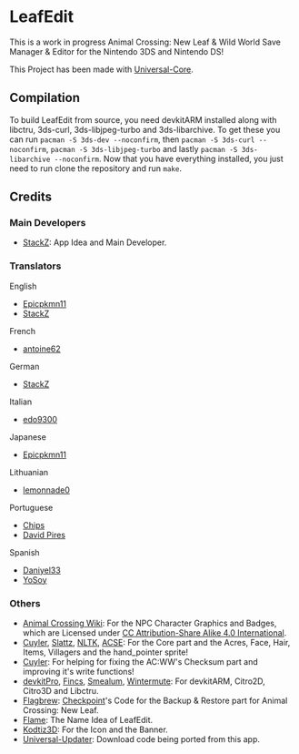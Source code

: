 # LeafEdit

This is a work in progress Animal Crossing: New Leaf & Wild World Save Manager & Editor for the Nintendo 3DS and Nintendo DS!

This Project has been made with [Universal-Core](https://github.com/Universal-Team/Universal-Core).

## Compilation

To build LeafEdit from source, you need devkitARM installed along with libctru, 3ds-curl, 3ds-libjpeg-turbo and 3ds-libarchive. To get these you can run `pacman -S 3ds-dev --noconfirm`, then `pacman -S 3ds-curl --noconfirm`, `pacman -S 3ds-libjpeg-turbo` and lastly `pacman -S 3ds-libarchive --noconfirm`. Now that you have everything installed, you just need to run clone the repository and run `make`.

## Credits
### Main Developers
- [StackZ](https://github.com/SuperSaiyajinStackZ): App Idea and Main Developer.
### Translators

English
- [Epicpkmn11](https://github.com/Epicpkmn11)
- [StackZ](https://github.com/SuperSaiyajinStackZ)

French
- [antoine62](https://github.com/antoine62)

German
- [StackZ](https://github.com/SuperSaiyajinStackZ)

Italian
- [edo9300](https://github.com/edo9300)

Japanese
- [Epicpkmn11](https://github.com/Epicpkmn11)

Lithuanian
- [lemonnade0](https://steamcommunity.com/profiles/76561198276444028)

Portuguese
- [Chips](https://github.com/Ch1p5)
- [David Pires](https://github.com/DavidPires)

Spanish
- [Daniyel33](https://github.com/Daniyel33)
- [YoSoy](https://twitter.com/riku200)

### Others
- [Animal Crossing Wiki](https://animalcrossingwiki.de/start): For the NPC Character Graphics and Badges, which are Licensed under [CC Attribution-Share Alike 4.0 International](https://creativecommons.org/licenses/by-sa/4.0/).
- [Cuyler](https://github.com/Cuyler36), [Slattz](https://github.com/Slattz), [NLTK](https://github.com/Slattz/NLTK), [ACSE](https://github.com/Cuyler36/ACSE): For the Core part and the Acres, Face, Hair, Items, Villagers and the hand_pointer sprite!
- [Cuyler](https://github.com/Cuyler36): For helping for fixing the AC:WW's Checksum part and improving it's write functions!
- [devkitPro](https://github.com/devkitPro), [Fincs](https://github.com/fincs), [Smealum](https://github.com/smealum), [Wintermute](https://github.com/WinterMute): For devkitARM, Citro2D, Citro3D and Libctru.
- [Flagbrew](https://github.com/FlagBrew): [Checkpoint](https://github.com/FlagBrew/Checkpoint)'s Code for the Backup & Restore part for Animal Crossing: New Leaf.
- [Flame](https://github.com/FlameKat53): The Name Idea of LeafEdit.
- [Kodtiz3D](https://github.com/Kodtiz3D): For the Icon and the Banner.
- [Universal-Updater](https://github.com/Universal-Team/Universal-Updater): Download code being ported from this app.